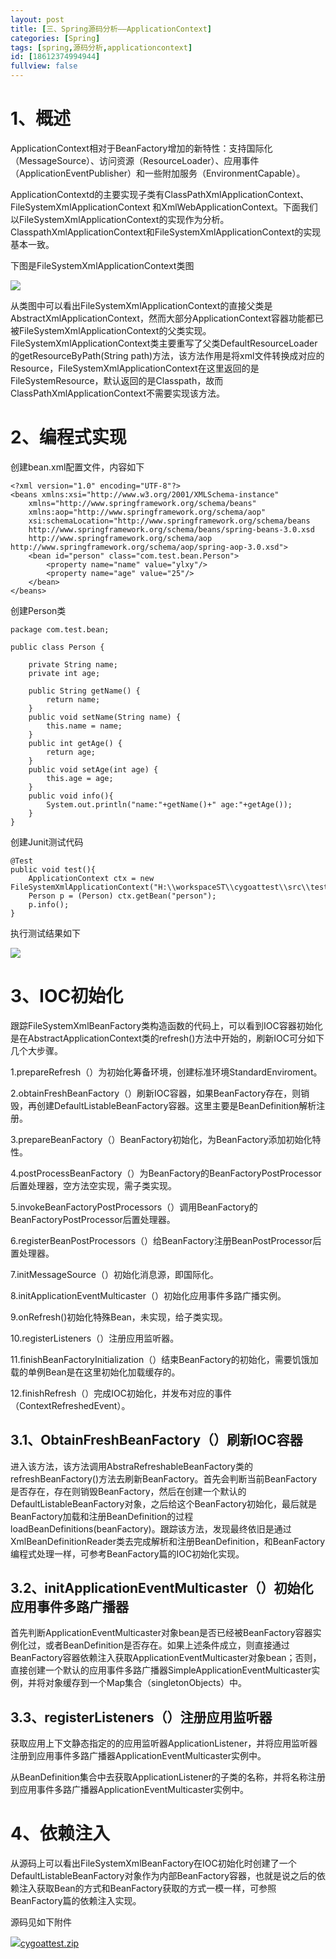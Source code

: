 ```yaml
---
layout: post
title: [三、Spring源码分析——ApplicationContext]
categories: [Spring]
tags: [spring,源码分析,applicationcontext]
id: [18612374994944]
fullview: false
---
```


# 1、概述

ApplicationContext相对于BeanFactory增加的新特性：支持国际化（MessageSource）、访问资源（ResourceLoader）、应用事件（ApplicationEventPublisher）和一些附加服务（EnvironmentCapable）。

ApplicationContextd的主要实现子类有ClassPathXmlApplicationContext、FileSystemXmlApplicationContext 和XmlWebApplicationContext。下面我们以FileSystemXmlApplicationContext的实现作为分析。ClasspathXmlApplicationContext和FileSystemXmlApplicationContext的实现基本一致。

下图是FileSystemXmlApplicationContext类图

![](http://file.ctosb.com/upload/image/20170705/1499240284972090617.png)

从类图中可以看出FileSystemXmlApplicationContext的直接父类是AbstractXmlApplicationContext，然而大部分ApplicationContext容器功能都已被FileSystemXmlApplicationContext的父类实现。FileSystemXmlApplicationContext类主要重写了父类DefaultResourceLoader的getResourceByPath(String path)方法，该方法作用是将xml文件转换成对应的Resource，FileSystemXmlApplicationContext在这里返回的是FileSystemResource，默认返回的是Classpath，故而ClassPathXmlApplicationContext不需要实现该方法。

# 2、编程式实现

创建bean.xml配置文件，内容如下

```
<?xml version="1.0" encoding="UTF-8"?>
<beans xmlns:xsi="http://www.w3.org/2001/XMLSchema-instance"
    xmlns="http://www.springframework.org/schema/beans"
    xmlns:aop="http://www.springframework.org/schema/aop"
    xsi:schemaLocation="http://www.springframework.org/schema/beans
    http://www.springframework.org/schema/beans/spring-beans-3.0.xsd
    http://www.springframework.org/schema/aop http://www.springframework.org/schema/aop/spring-aop-3.0.xsd">
    <bean id="person" class="com.test.bean.Person">
        <property name="name" value="ylxy"/>
        <property name="age" value="25"/>
    </bean>
</beans>
```

创建Person类

```
package com.test.bean;

public class Person {
    
    private String name;
    private int age;
    
    public String getName() {
        return name;
    }
    public void setName(String name) {
        this.name = name;
    }
    public int getAge() {
        return age;
    }
    public void setAge(int age) {
        this.age = age;
    }
    public void info(){
        System.out.println("name:"+getName()+" age:"+getAge());
    }
}
```

创建Junit测试代码


```
@Test
public void test(){
	ApplicationContext ctx = new FileSystemXmlApplicationContext("H:\\workspaceST\\cygoattest\\src\\test\\resources\\bean.xml");
	Person p = (Person) ctx.getBean("person");
	p.info();
}
```

执行测试结果如下

![](http://file.ctosb.com/upload/image/20170705/1499240298271009662.png)

# 3、IOC初始化

跟踪FileSystemXmlBeanFactory类构造函数的代码上，可以看到IOC容器初始化是在AbstractApplicationContext类的refresh()方法中开始的，刷新IOC可分如下几个大步骤。

1.prepareRefresh（）为初始化筹备环境，创建标准环境StandardEnviroment。

2.obtainFreshBeanFactory（）刷新IOC容器，如果BeanFactory存在，则销毁，再创建DefaultListableBeanFactory容器。这里主要是BeanDefinition解析注册。

3.prepareBeanFactory（）BeanFactory初始化，为BeanFactory添加初始化特性。

4.postProcessBeanFactory（）为BeanFactory的BeanFactoryPostProcessor后置处理器，空方法空实现，需子类实现。

5.invokeBeanFactoryPostProcessors（）调用BeanFactory的BeanFactoryPostProcessor后置处理器。

6.registerBeanPostProcessors（）给BeanFactory注册BeanPostProcessor后置处理器。

7.initMessageSource（）初始化消息源，即国际化。

8.initApplicationEventMulticaster（）初始化应用事件多路广播实例。

9.onRefresh()初始化特殊Bean，未实现，给子类实现。

10.registerListeners（）注册应用监听器。

11.finishBeanFactoryInitialization（）结束BeanFactory的初始化，需要饥饿加载的单例Bean是在这里初始化加载缓存的。

12.finishRefresh（）完成IOC初始化，并发布对应的事件（ContextRefreshedEvent）。

## 3.1、ObtainFreshBeanFactory（）刷新IOC容器

进入该方法，该方法调用AbstraRefreshableBeanFactory类的refreshBeanFactory()方法去刷新BeanFactory。首先会判断当前BeanFactory是否存在，存在则销毁BeanFactory，然后在创建一个默认的DefaultListableBeanFactory对象，之后给这个BeanFactory初始化，最后就是BeanFactory加载和注册BeanDefinition的过程loadBeanDefinitions(beanFactory)。跟踪该方法，发现最终依旧是通过XmlBeanDefinitionReader类去完成解析和注册BeanDefinition，和BeanFactory编程式处理一样，可参考BeanFactory篇的IOC初始化实现。

## 3.2、initApplicationEventMulticaster（）初始化应用事件多路广播器

首先判断ApplicationEventMulticaster对象bean是否已经被BeanFactory容器实例化过，或者BeanDefinition是否存在。如果上述条件成立，则直接通过BeanFactory容器依赖注入获取ApplicationEventMulticaster对象bean；否则，直接创建一个默认的应用事件多路广播器SimpleApplicationEventMulticaster实例，并将对象缓存到一个Map集合（singletonObjects）中。

## 3.3、registerListeners（）注册应用监听器

获取应用上下文静态指定的的应用监听器ApplicationListener，并将应用监听器注册到应用事件多路广播器ApplicationEventMulticaster实例中。

从BeanDefinition集合中去获取ApplicationListener的子类的名称，并将名称注册到应用事件多路广播器ApplicationEventMulticaster实例中。

# 4、依赖注入

从源码上可以看出FileSystemXmlBeanFactory在IOC初始化时创建了一个DefaultListableBeanFactory对象作为内部BeanFactory容器，也就是说之后的依赖注入获取Bean的方式和BeanFactory获取的方式一模一样，可参照BeanFactory篇的依赖注入实现。

源码见如下附件

![](http://ctosb.com/ueditor/dialogs/attachment/fileTypeImages/icon_rar.gif)[cygoattest.zip](http://file.ctosb.com/upload/file/20170705/1499240361490070338.zip "cygoattest.zip")


